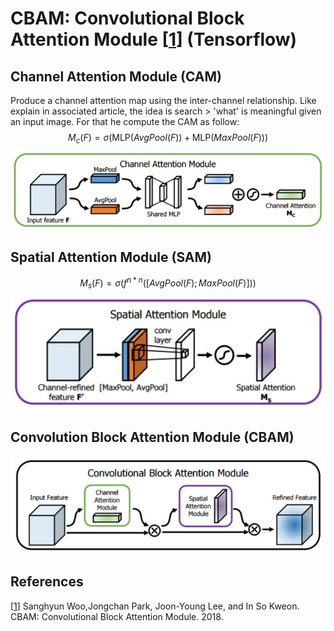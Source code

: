 # CBAM: Convolutional Block Attention Module [[1](https://arxiv.org/abs/1807.06521)] (Tensorflow) 




## Channel Attention Module (CAM)
Produce a channel attention map using the inter-channel relationship. Like explain in associated article, the idea is search > 'what' is meaningful given an input image.
For that he compute the CAM as follow:
$$M_c(F) = \sigma(\text{MLP}(AvgPool(F)) + \text{MLP}(MaxPool(F)))$$
![image](img/diagrams/cam_diagram.jpg)

## Spatial Attention Module (SAM)

$$M_s(F) = \sigma(f^{n*n}([AvgPool(F);MaxPool(F)]))$$
![image](img/diagrams/sam_diagram.jpg)

## Convolution Block Attention Module (CBAM)


![image](img/diagrams/cbam_diagram.jpg)



## References
[[1](https://arxiv.org/abs/1807.06521)] Sanghyun Woo,Jongchan Park, Joon-Young Lee, and In So Kweon. CBAM: Convolutional Block Attention Module. 2018.
